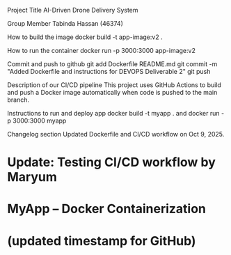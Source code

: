 Project Title
AI-Driven Drone Delivery System

Group Member
Tabinda Hassan (46374)

How to build the image
docker build -t app-image:v2 .

How to run the container
docker run -p 3000:3000 app-image:v2

Commit and push to github
git add Dockerfile README.md
git commit -m "Added Dockerfile and instructions for DEVOPS Deliverable 2"
git push

Description of our CI/CD pipeline
This project uses GitHub Actions to build and push a Docker image automatically when code is pushed to the main branch.

Instructions to run and deploy app
docker build -t myapp . and docker run -p 3000:3000 myapp

Changelog section
Updated Dockerfile and CI/CD workflow on Oct 9, 2025.

# Update: Testing CI/CD workflow by Maryum














# MyApp – Docker Containerization
# (updated timestamp for GitHub)